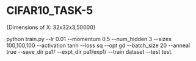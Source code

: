 # CIFAR10_TASK-5

{Dimensions of X: 32x32x3,50000}

python train.py --lr 0.01 --momentum 0.5 --num_hidden 3 --sizes 100,100,100 --activation tanh --loss sq --opt gd --batch_size 20 --anneal true --save_dir pa1/ --expt_dir pa1/exp1/ --train dataset --test test.



